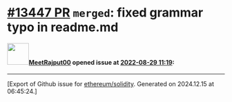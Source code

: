 # [\#13447 PR](https://github.com/ethereum/solidity/pull/13447) `merged`: fixed grammar typo in readme.md

#### <img src="https://avatars.githubusercontent.com/u/49428206?v=4" width="50">[MeetRajput00](https://github.com/MeetRajput00) opened issue at [2022-08-29 11:19](https://github.com/ethereum/solidity/pull/13447):






-------------------------------------------------------------------------------



[Export of Github issue for [ethereum/solidity](https://github.com/ethereum/solidity). Generated on 2024.12.15 at 06:45:24.]
